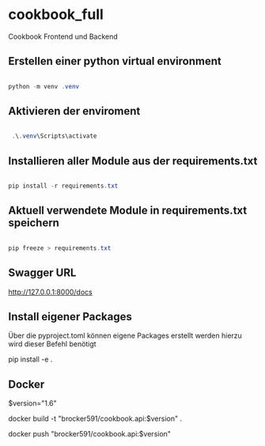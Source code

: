 # cookbook_full

Cookbook Frontend und Backend

## Erstellen einer python virtual environment

```powershell

python -m venv .venv

```

## Aktivieren der enviroment

```powershell

 .\.venv\Scripts\activate

```

## Installieren aller Module aus der requirements.txt

```powershell

pip install -r requirements.txt

```

## Aktuell verwendete Module in requirements.txt speichern

```powershell

pip freeze > requirements.txt

```

## Swagger URL

http://127.0.0.1:8000/docs

## Install eigener Packages

Über die pyproject.toml können eigene Packages erstellt werden hierzu wird dieser Befehl benötigt

pip install -e .

## Docker

$version="1.6"

docker build -t "brocker591/cookbook.api:$version" .

docker push "brocker591/cookbook.api:$version"
